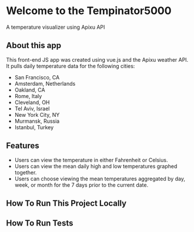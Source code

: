 # Welcome to the Tempinator5000
A temperature visualizer using Apixu API

## About this app
This front-end JS app was created using vue.js and the Apixu weather API. It pulls daily temperature data for the following cities:

- San Francisco, CA
- Amsterdam, Netherlands
- Oakland, CA
- Rome, Italy
- Cleveland, OH
- Tel Aviv, Israel
- New York City, NY
- Murmansk, Russia
- Istanbul, Turkey

## Features
- Users can view the temperature in either Fahrenheit or Celsius.
- Users can view the mean daily high and low temperatures graphed together.
- Users can choose viewing the mean temperatures aggregated by day, week, or month for the 7 days prior to the current date.

## How To Run This Project Locally


## How To Run Tests